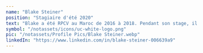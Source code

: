 ```yaml
---
name: "Blake Steiner"
position: "Stagiaire d'été 2020"
text: "Blake a été RPCV au Maroc de 2016 à 2018. Pendant son stage, il a collaboré avec Matt Roy pour créer un 'Atelier Santé' ciblé envers la jeunesse marocaine. Il a également contribué à rédiger la proposition de projet pour nos fours de poterie alimentés par des déchets à Tameslouht, qui sont maintenant prêts à être financés."
symbol: "/notassets/icons/uc-white-logo.png"
pic: "/notassets/Profile Pics/Blake Steiner.webp"
linkedIn: "https://www.linkedin.com/in/blake-steiner-006639a9"
---
```

